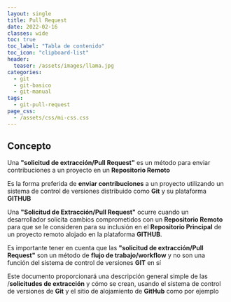 ```yaml
---
layout: single
title: Pull Request
date: 2022-02-16
classes: wide
toc: true
toc_label: "Tabla de contenido"
toc_icon: "clipboard-list"
header:
  teaser: /assets/images/llama.jpg
categories:
  - git
  - git-basico
  - git-manual
tags:
  - git-pull-request
page_css: 
  - /assets/css/mi-css.css
---
```

 
## Concepto

Una **"solicitud de extracción/Pull Request"** es un método para enviar contribuciones a un proyecto en un **Repositorio Remoto**

Es la forma preferida de **enviar contribuciones** a un proyecto utilizando un sistema de control de versiones distribuido como **Git** y su plataforma **GITHUB**

Una **"Solicitud de Extracción/Pull Request"** ocurre cuando un desarrollador solicita cambios comprometidos con un **Repositorio Remoto** para que se le consideren para su inclusión en el **Repositorio Principal** de un proyecto remoto alojado en la plataforma **GITHUB**.

Es importante tener en cuenta que las **"solicitud de extracción/Pull Request"** son un método de **flujo de trabajo/workflow**  y no son una función del sistema de control de versiones **GIT** en sí

Este documento proporcionará una descripción general simple de las /**solicitudes de extracción** y cómo se crean, usando el sistema de control de versiones de **Git** y el sitio de alojamiento de **GitHub** como por ejemplo

